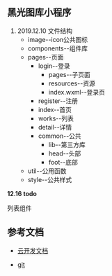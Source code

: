 ## 黑光图库小程序

1. 2019.12.10 文件结构
	- image--icon公共图标
	- components--组件库
	- pages--页面
		- login--登录
			- pages--子页面
			- resources--资源
			- index.wxml--登录页
		- register--注册
		- index--首页
		- works--列表
		- detail--详情
		- common--公共
			- lib--第三方库
			- head--头部
			- foot--底部
	- util--公用函数
	- style--公共样式

**12.16 todo**

列表组件


## 参考文档

- [云开发文档](https://developers.weixin.qq.com/miniprogram/dev/wxcloud/basis/getting-started.html)

- [git](https://git.heiguang.com/yjzh/miniprogram-hgtuku-master)

